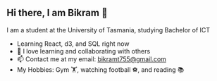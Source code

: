 ## Hi there, I am Bikram 👋

I am a student at the University of Tasmania, studying Bachelor of ICT
- Learning React, d3, and SQL right now
- 🌱 I love learning and collaborating with others
- 📫 Contact me at my email: bikramt755@gmail.com
- My Hobbies: Gym 🏋, watching football ⚽, and reading 📚

